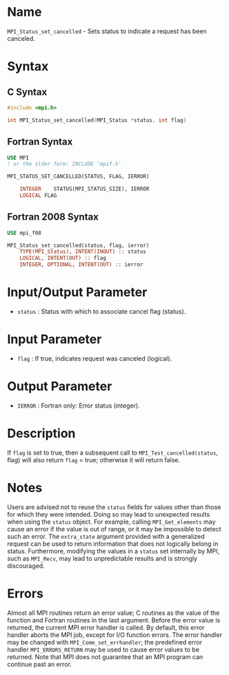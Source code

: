 # Name

`MPI_Status_set_cancelled` - Sets status to indicate a request has
been canceled.

# Syntax

## C Syntax

```c
#include <mpi.h>

int MPI_Status_set_cancelled(MPI_Status *status, int flag)
```

## Fortran Syntax

```fortran
USE MPI
! or the older form: INCLUDE 'mpif.h'

MPI_STATUS_SET_CANCELLED(STATUS, FLAG, IERROR)

    INTEGER    STATUS(MPI_STATUS_SIZE), IERROR 
    LOGICAL FLAG
```

## Fortran 2008 Syntax

```fortran
USE mpi_f08

MPI_Status_set_cancelled(status, flag, ierror)
    TYPE(MPI_Status), INTENT(INOUT) :: status
    LOGICAL, INTENT(OUT) :: flag
    INTEGER, OPTIONAL, INTENT(OUT) :: ierror
```


# Input/Output Parameter

* `status` : Status with which to associate cancel flag (status).

# Input Parameter

* `flag` : If true, indicates request was canceled (logical).

# Output Parameter

* `IERROR` : Fortran only: Error status (integer).

# Description

If `flag` is set to true, then a subsequent call to
`MPI_Test_cancelled(status`, flag) will also return `flag` = true;
otherwise it will return false.

# Notes

Users are advised not to reuse the `status` fields for values other than
those for which they were intended. Doing so may lead to unexpected
results when using the `status` object. For example, calling
`MPI_Get_elements` may cause an error if the value is out of range, or it
may be impossible to detect such an error. The `extra_state` argument
provided with a generalized request can be used to return information
that does not logically belong in status. Furthermore, modifying the
values in a `status` set internally by MPI, such as `MPI_Recv`, may lead to
unpredictable results and is strongly discouraged.

# Errors

Almost all MPI routines return an error value; C routines as the value
of the function and Fortran routines in the last argument.
Before the error value is returned, the current MPI error handler is
called. By default, this error handler aborts the MPI job, except for
I/O function errors. The error handler may be changed with
`MPI_Comm_set_errhandler`; the predefined error handler `MPI_ERRORS_RETURN`
may be used to cause error values to be returned. Note that MPI does not
guarantee that an MPI program can continue past an error.
